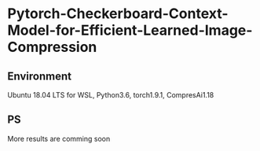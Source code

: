 # Pytorch-Checkerboard-Context-Model-for-Efficient-Learned-Image-Compression

## Environment
Ubuntu 18.04 LTS for WSL, Python3.6, torch1.9.1, CompresAi1.18

## PS
More results are comming soon

